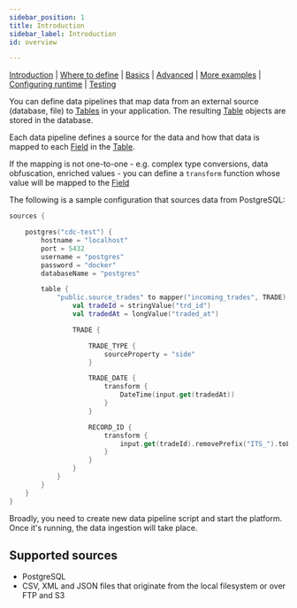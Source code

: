 ```yaml
---
sidebar_position: 1
title: Introduction
sidebar_label: Introduction
id: overview

---
```


[Introduction](/creating-applications/defining-your-application/integrations/data-pipeline/overview/)  | [Where to define](/creating-applications/defining-your-application/integrations/data-pipeline/datapipeline-where-to-define/) | [Basics](/creating-applications/defining-your-application/integrations/data-pipeline/datapipeline-basics/) | [Advanced](/creating-applications/defining-your-application/integrations/data-pipeline/datapipeline-advanced/) | [More examples](/creating-applications/defining-your-application/integrations/data-pipeline/datapipeline-examples/) | [Configuring runtime](/creating-applications/defining-your-application/integrations/data-pipeline/datapipeline-runtime/) | [Testing](/creating-applications/defining-your-application/integrations/data-pipeline/datapipeline-testing/)


You can define data pipelines that map data from an external source (database, file) to [Tables](/creating-applications/defining-your-application/data-model/tables/tables) in your application. The resulting [Table](/creating-applications/defining-your-application/data-model/tables/tables) objects are stored in the database.

Each data pipeline defines a source for the data and how that data is mapped to each [Field](/creating-applications/defining-your-application/data-model/fields/fields) in the [Table](/creating-applications/defining-your-application/data-model/tables/tables). 

If the mapping is not one-to-one - e.g. complex type conversions, data obfuscation, enriched values - you can define a `transform` function whose value will be mapped to the [Field](/creating-applications/defining-your-application/data-model/fields/fields)

The following is a sample configuration that sources data from PostgreSQL:
```kotlin
sources {

    postgres("cdc-test") {
        hostname = "localhost"
        port = 5432
        username = "postgres"
        password = "docker"
        databaseName = "postgres"

        table {
            "public.source_trades" to mapper("incoming_trades", TRADE) {
                val tradeId = stringValue("trd_id")
                val tradedAt = longValue("traded_at")

                TRADE {

                    TRADE_TYPE {
                        sourceProperty = "side"
                    }

                    TRADE_DATE {
                        transform {
                            DateTime(input.get(tradedAt))
                        }
                    }

                    RECORD_ID {
                        transform {
                            input.get(tradeId).removePrefix("ITS_").toLong()
                        }
                    }
                }
            }
        }
    }
}

```

Broadly, you need to create new data pipeline script and start the platform. Once it's running, the data ingestion will take place.

## Supported sources
- PostgreSQL
- CSV, XML and JSON files that originate from the local filesystem or over FTP and S3
